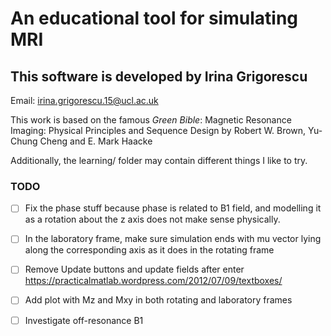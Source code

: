 An educational tool for simulating MRI
======================================

This software is developed by Irina Grigorescu 
---------------------------------------------

Email: <irina.grigorescu.15@ucl.ac.uk>

This work is based on the famous _Green Bible_: Magnetic Resonance Imaging: Physical Principles and Sequence Design by Robert W. Brown, Yu-Chung Cheng and E. Mark Haacke

Additionally, the learning/ folder may contain different things I like to try.

### TODO
- [ ] Fix the phase stuff because phase is related to B1 field, and modelling it as a rotation about the z axis does not make sense physically.
- [ ] In the laboratory frame, make sure simulation ends with mu vector lying along the corresponding axis as it does in the rotating frame
- [ ] Remove Update buttons and update fields after enter https://practicalmatlab.wordpress.com/2012/07/09/textboxes/
- [ ] Add plot with Mz and Mxy in both rotating and laboratory frames
- [ ] Investigate off-resonance B1 




